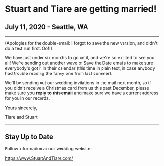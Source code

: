 # Stuart and Tiare are getting married! #

## July 11, 2020 - Seattle, WA ##

---

(Apologies for the double-email: I forgot to save the new version, and didn't do a test run first. Oof!)

We have just under six months to go until, and we're so excited to see you all! We're sending out another wave of Save the Date emails to make sure everybody's got it in their calendar (this time in plain text, in case anybody had trouble reading the fancy one from last summer).

We'll be sending out our wedding invitations in the mail next month, so if you didn't receive a Christmas card from us this past December, please make sure you **reply to this email** and make sure we have a current address for you in our records.

Yours sincerely,

Tiare and Stuart

---

## Stay Up to Date ##

Follow information at our wedding website:

<https://www.StuartAndTiare.com/>

